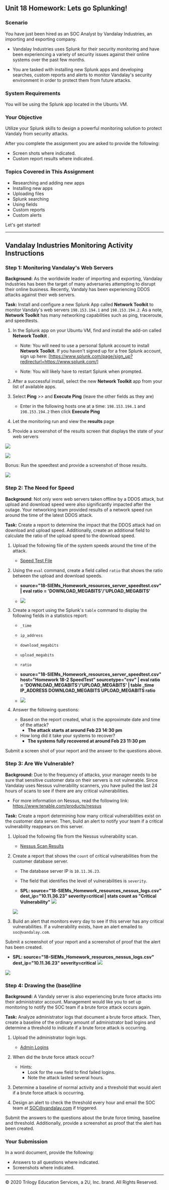 ## Unit 18 Homework: Lets go Splunking!

### Scenario

You have just been hired as an SOC Analyst by Vandalay Industries, an importing and exporting company.
 
- Vandalay Industries uses Splunk for their security monitoring and have been experiencing a variety of security issues against their online systems over the past few months. 
 
- You are tasked with installing new Splunk apps and developing searches, custom reports and alerts to monitor Vandalay's security environment in order to protect them from future attacks.


### System Requirements 

You will be using the Splunk app located in the Ubuntu VM.


### Your Objective 

Utilize your Splunk skills to design a powerful monitoring solution to protect Vandaly from security attacks.

After you complete the assignment you are asked to provide the following:

- Screen shots where indicated.
- Custom report results where indicated.

### Topics Covered in This Assignment

- Researching and adding new apps
- Installing new apps
- Uploading files
- Splunk searching
- Using fields
- Custom reports
- Custom alerts

Let's get started!

---

## Vandalay Industries Monitoring Activity Instructions

### Step 1: Monitoring Vandalay's Web Servers

**Background:**  As the worldwide leader of importing and exporting, Vandalay Industries has been the target of many adversaries attempting to disrupt their online business. Recently, Vandaly has been  experiencing DDOS attacks against their web servers.

**Task:** Install and configure a new Splunk App called **Network Toolkit** to monitor Vandaly's web servers `198.153.194.1` and `198.153.194.2`.  As a note, **Network Toolkit**  has many networking capabilities such as ping, traceroute, and speedtests.

1. In the Splunk app on your Ubuntu VM, find and install the add-on called **Network Toolkit** .
    
    - Note: You will need to use a personal Splunk account to install **Network Toolkit**. If you haven't signed up for a free Splunk account, sign up here: [https://www.splunk.com/page/sign_up?redirecturl=https://www.splunk.com/]

   - Note: You will likely have to restart Splunk when prompted.
         
2. After a successful install, select the new **Network Toolkit**  app from your list of available apps.

3. Select **Ping** >> and **Execute Ping** (leave the other fields as they are)

   - Enter in the following hosts one at a time:  `198.153.194.1` and `198.153.194.2` then click **Execute Ping**

4. Let the monitoring run and view the **results** page

5. Provide a screenshot of the results screen that displays the state of your web servers

![](images/18-1.png)

![](images/18-2.png)

Bonus: Run the speedtest and provide a screenshot of those results.

![](images/18-3.png)

### Step 2: The Need for Speed 

**Background**: Not only were web servers taken offline by a DDOS attack, but upload and download speed were also significantly impacted after the outage. Your networking team provided results of a network speed run around the time of the latest DDOS attack.

**Task:** Create a report to determine the impact that the DDOS attack had on download and upload speed. Additionally, create an additional field to calculate the ratio of the upload speed to the download speed.


1.  Upload the following file of the system speeds around the time of the attack.
    - [Speed Test File](resources/server_speedtest.csv)

2. Using the `eval` command, create a field called `ratio` that shows the ratio between the upload and download speeds.
   - **source="18-SIEMs_Homework_resources_server_speedtest.csv" | eval ratio = 'DOWNLOAD_MEGABITS'/'UPLOAD_MEGABITS'**
   
   - ![](images/18-4.png)
      
3. Create a report using the Splunk's `table` command to display the following fields in a statistics report:
    - `_time`
    - `ip_address`
    - `download_megabits`
    - `upload_megabits`
    - `ratio`
  
    - **source="18-SIEMs_Homework_resources_server_speedtest.csv" host="Homework 18-2 SpeedTest" sourcetype="csv" | eval ratio = 'DOWNLOAD_MEGABITS'/'UPLOAD_MEGABITS' | table _time IP_ADDRESS DOWNLOAD_MEGABITS UPLOAD_MEGABITS ratio**
   - ![](images/18-5.png)

4. Answer the following questions:

    - Based on the report created, what is the approximate date and time of the attack?
      - **The attack starts at around Feb 23 14:30 pm**
    - How long did it take your systems to recover?
      - **The systems fully recovered at around Feb 23 11:30 pm**

Submit a screen shot of your report and the answer to the questions above.
 
### Step 3: Are We Vulnerable? 

**Background:**  Due to the frequency of attacks, your manager needs to be sure that sensitive customer data on their servers is not vulnerable. Since Vandalay uses Nessus vulnerability scanners, you have pulled the last 24 hours of scans to see if there are any critical vulnerabilities.

  - For more information on Nessus, read the following link: https://www.tenable.com/products/nessus

**Task:** Create a report determining how many critical vulnerabilities exist on the customer data server. Then, build an alert to notify your team if a critical vulnerability reappears on this server.

1. Upload the following file from the Nessus vulnerability scan.
   - [Nessus Scan Results](resources/nessus_logs.csv)

2. Create a report that shows the `count` of critical vulnerabilities from the customer database server.
   - The database server IP is `10.11.36.23`.
   - The field that identifies the level of vulnerabilities is `severity`.
   
   - **SPL: source="18-SIEMs_Homework_resources_nessus_logs.csv" dest_ip="10.11.36.23" severity=critical | stats count as "Critical Vulnerability"**
   ![](images/18-6.png)
   
   ![](images/18-7.png)
      
3. Build an alert that monitors every day to see if this server has any critical vulnerabilities. If a vulnerability exists, have an alert emailed to `soc@vandalay.com`.

Submit a screenshot of your report and a screenshot of proof that the alert has been created.

   - **SPL: source="18-SIEMs_Homework_resources_nessus_logs.csv" dest_ip="10.11.36.23" severity=critical**
   ![](images/18-8.png)
   
   ![](images/18-9.png)


### Step 4: Drawing the (base)line

**Background:**  A Vandaly server is also experiencing brute force attacks into their administrator account. Management would like you to set up monitoring to notify the SOC team if a brute force attack occurs again.


**Task:** Analyze administrator logs that document a brute force attack. Then, create a baseline of the ordinary amount of administrator bad logins and determine a threshold to indicate if a brute force attack is occurring.

1. Upload the administrator login logs.
   - [Admin Logins](resources/Administrator_logs.csv)

2. When did the brute force attack occur?
   - Hints:
     - Look for the `name` field to find failed logins.
     - Note the attack lasted several hours.

      
3. Determine a baseline of normal activity and a threshold that would alert if a brute force attack is occurring.

4. Design an alert to check the threshold every hour and email the SOC team at SOC@vandalay.com if triggered. 

Submit the answers to the questions about the brute force timing, baseline and threshold. Additionally, provide a screenshot as proof that the alert has been created.
 
 
### Your Submission
  
In a word document, provide the following:
  - Answers to all questions where indicated. 
  - Screenshots where indicated.

---

© 2020 Trilogy Education Services, a 2U, Inc. brand. All Rights Reserved.
